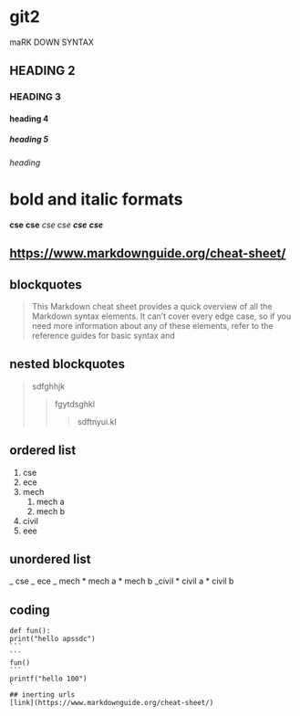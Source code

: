 # git2
maRK DOWN SYNTAX
## HEADING 2
### HEADING 3
#### heading 4
##### heading 5
###### heading 
# bold and italic formats
**cse**
__cse__
*cse*
_cse_
_**cse**_
__*cse*__
## https://www.markdownguide.org/cheat-sheet/

## blockquotes
>This Markdown cheat sheet provides a quick overview of all the Markdown syntax elements. It can’t cover every edge case, so if you need more information about any of these elements, refer to the reference guides for basic syntax and
## nested blockquotes
> sdfghhjk
>> fgytdsghkl
>>> sdftnyui.kl
## ordered list
1. cse
2. ece
3. mech
    1. mech a
    2. mech b
4. civil
5. eee
## unordered list
_ cse
_ ece
_ mech
    * mech a
    * mech b
_civil
    * civil a
    * civil b
## coding
````
def fun():
print("hello apssdc")
```
```
fun()
```
printf("hello 100")
`
## inerting urls
[link](https://www.markdownguide.org/cheat-sheet/)

